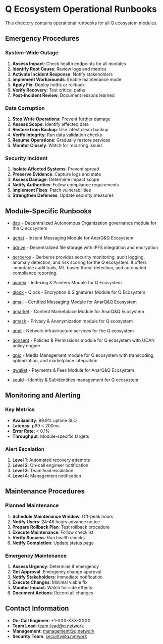 # Q Ecosystem Operational Runbooks

This directory contains operational runbooks for all Q ecosystem modules.

## Emergency Procedures

### System-Wide Outage
1. **Assess Impact**: Check health endpoints for all modules
2. **Identify Root Cause**: Review logs and metrics
3. **Activate Incident Response**: Notify stakeholders
4. **Implement Workarounds**: Enable maintenance mode
5. **Apply Fix**: Deploy hotfix or rollback
6. **Verify Recovery**: Test critical paths
7. **Post-Incident Review**: Document lessons learned

### Data Corruption
1. **Stop Write Operations**: Prevent further damage
2. **Assess Scope**: Identify affected data
3. **Restore from Backup**: Use latest clean backup
4. **Verify Integrity**: Run data validation checks
5. **Resume Operations**: Gradually restore services
6. **Monitor Closely**: Watch for recurring issues

### Security Incident
1. **Isolate Affected Systems**: Prevent spread
2. **Preserve Evidence**: Capture logs and state
3. **Assess Damage**: Determine impact scope
4. **Notify Authorities**: Follow compliance requirements
5. **Implement Fixes**: Patch vulnerabilities
6. **Strengthen Defenses**: Update security measures

## Module-Specific Runbooks

- [dao](./runbook-dao.md) - Decentralized Autonomous Organization governance module for the Q ecosystem
- [qchat](./runbook-qchat.md) - Instant Messaging Module for AnarQ&Q Ecosystem
- [qdrive](./runbook-qdrive.md) - Decentralized file storage with IPFS integration and encryption
- [qerberos](./runbook-qerberos.md) - Qerberos provides security monitoring, audit logging, anomaly detection, and risk scoring
for the Q ecosystem. It offers immutable audit trails, ML-based threat detection,
and automated compliance reporting.

- [qindex](./runbook-qindex.md) - Indexing & Pointers Module for Q Ecosystem
- [qlock](./runbook-qlock.md) - Qlock - Encryption & Signatures Module for Q Ecosystem
- [qmail](./runbook-qmail.md) - Certified Messaging Module for AnarQ&Q Ecosystem
- [qmarket](./runbook-qmarket.md) - Content Marketplace Module for AnarQ&Q Ecosystem
- [qmask](./runbook-qmask.md) - Privacy & Anonymization module for Q ecosystem
- [qnet](./runbook-qnet.md) - Network infrastructure services for the Q ecosystem
- [qonsent](./runbook-qonsent.md) - Policies & Permissions module for Q ecosystem with UCAN policy engine
- [qpic](./runbook-qpic.md) - Media Management module for Q ecosystem with transcoding, optimization, and marketplace integration
- [qwallet](./runbook-qwallet.md) - Payments & Fees Module for AnarQ&Q Ecosystem
- [squid](./runbook-squid.md) - Identity & Subidentities management for Q ecosystem

## Monitoring and Alerting

### Key Metrics
- **Availability**: 99.9% uptime SLO
- **Latency**: p99 < 200ms
- **Error Rate**: < 0.1%
- **Throughput**: Module-specific targets

### Alert Escalation
1. **Level 1**: Automated recovery attempts
2. **Level 2**: On-call engineer notification
3. **Level 3**: Team lead escalation
4. **Level 4**: Management notification

## Maintenance Procedures

### Planned Maintenance
1. **Schedule Maintenance Window**: Off-peak hours
2. **Notify Users**: 24-48 hours advance notice
3. **Prepare Rollback Plan**: Test rollback procedure
4. **Execute Maintenance**: Follow checklist
5. **Verify Success**: Run health checks
6. **Notify Completion**: Update status page

### Emergency Maintenance
1. **Assess Urgency**: Determine if emergency
2. **Get Approval**: Emergency change approval
3. **Notify Stakeholders**: Immediate notification
4. **Execute Changes**: Minimal viable fix
5. **Monitor Impact**: Watch for side effects
6. **Document Actions**: Record all changes

## Contact Information

- **On-Call Engineer**: +1-XXX-XXX-XXXX
- **Team Lead**: team-lead@q.network
- **Management**: management@q.network
- **Security Team**: security@q.network
